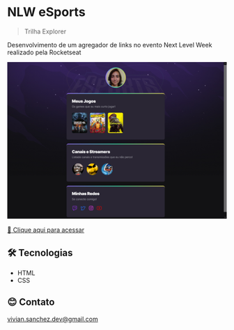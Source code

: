 # NLW eSports 

> Trilha Explorer

Desenvolvimento de um agregador de links no evento Next Level Week realizado pela Rocketseat

![preview](./.github/preview.png)

[:link: Clique aqui para acessar](https://viviansanchez.github.io/NLW-Esports-Rocketseat/)

## :hammer_and_wrench: Tecnologias
- HTML
- CSS

## :blush: Contato
vivian.sanchez.dev@gmail.com

